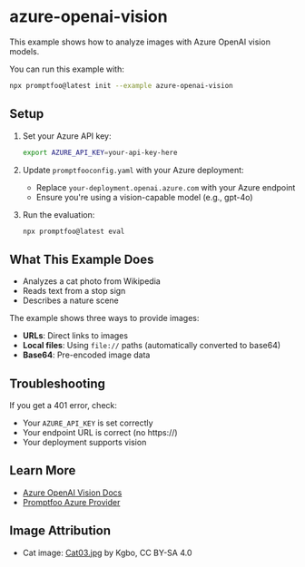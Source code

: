 # azure-openai-vision

This example shows how to analyze images with Azure OpenAI vision models.

You can run this example with:

```bash
npx promptfoo@latest init --example azure-openai-vision
```

## Setup

1. Set your Azure API key:

   ```bash
   export AZURE_API_KEY=your-api-key-here
   ```

2. Update `promptfooconfig.yaml` with your Azure deployment:
   - Replace `your-deployment.openai.azure.com` with your Azure endpoint
   - Ensure you're using a vision-capable model (e.g., gpt-4o)

3. Run the evaluation:
   ```bash
   npx promptfoo@latest eval
   ```

## What This Example Does

- Analyzes a cat photo from Wikipedia
- Reads text from a stop sign
- Describes a nature scene

The example shows three ways to provide images:

- **URLs**: Direct links to images
- **Local files**: Using `file://` paths (automatically converted to base64)
- **Base64**: Pre-encoded image data

## Troubleshooting

If you get a 401 error, check:

- Your `AZURE_API_KEY` is set correctly
- Your endpoint URL is correct (no https://)
- Your deployment supports vision

## Learn More

- [Azure OpenAI Vision Docs](https://learn.microsoft.com/en-us/azure/ai-services/openai/how-to/gpt-with-vision)
- [Promptfoo Azure Provider](https://www.promptfoo.dev/docs/providers/azure/)

## Image Attribution

- Cat image: [Cat03.jpg](https://commons.wikimedia.org/wiki/File:Cat03.jpg) by Kgbo, CC BY-SA 4.0
